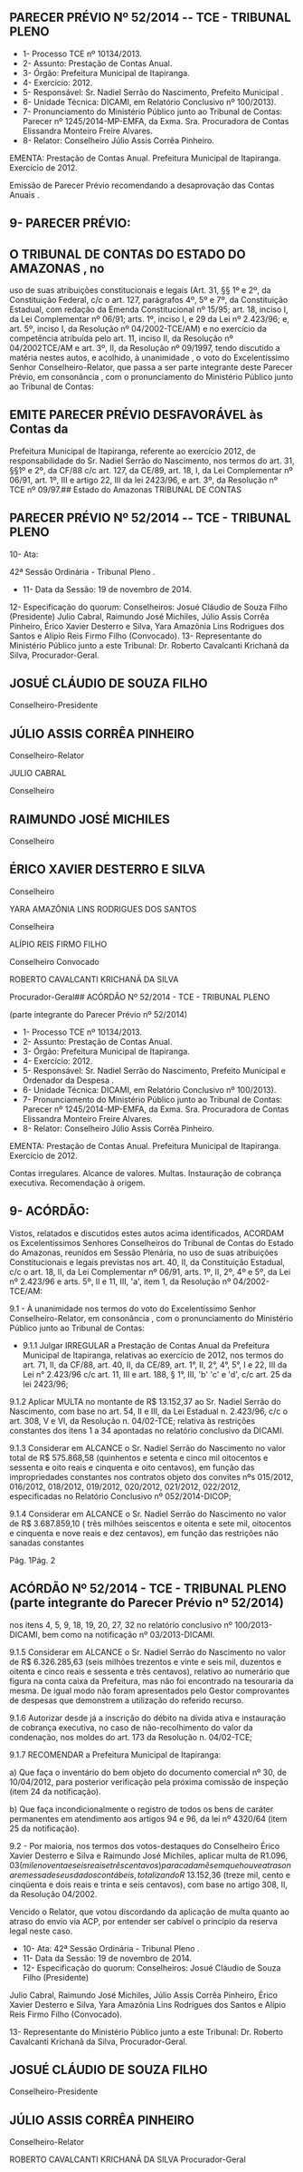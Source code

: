 
## PARECER PRÉVIO Nº 52/2014 -- TCE - TRIBUNAL PLENO

- 1- Processo TCE nº 10134/2013.
- 2- Assunto: Prestação de Contas Anual.
- 3- Órgão: Prefeitura Municipal de Itapiranga.
- 4- Exercício: 2012.
- 5- Responsável: Sr. Nadiel Serrão do Nascimento, Prefeito Municipal .
- 6- Unidade Técnica: DICAMI, em Relatório Conclusivo nº 100/2013).
- 7-  Pronunciamento  do Ministério Público  junto  ao Tribunal  de Contas: Parecer  nº 1245/2014-MP-EMFA,  da Exma. Sra. Procuradora de Contas Elissandra Monteiro Freire Alvares.
- 8- Relator: Conselheiro Júlio Assis Corrêa Pinheiro.

EMENTA: Prestação de Contas Anual. Prefeitura  Municipal  de  Itapiranga. Exercício de 2012.

Emissão de Parecer Prévio recomendando a desaprovação das Contas Anuais .

## 9- PARECER PRÉVIO:

## O TRIBUNAL DE CONTAS DO ESTADO DO AMAZONAS ,  no

uso  de  suas  atribuições  constitucionais  e  legais  (Art.  31,  §§  1º  e  2º,  da  Constituição Federal, c/c o art. 127, parágrafos 4º, 5º e 7º, da Constituição Estadual, com redação da Emenda Constitucional nº 15/95; art. 18, inciso I, da Lei Complementar nº 06/91; arts. 1º, inciso I, e 29 da Lei nº 2.423/96; e, art. 5º, inciso I, da Resolução nº 04/2002-TCE/AM) e no exercício da competência atribuída pelo art. 11, inciso II, da Resolução nº 04/2002TCE/AM e art. 3º, II, da Resolução nº 09/1997, tendo discutido a matéria nestes autos, e acolhido, à  unanimidade ,  o  voto  do  Excelentíssimo  Senhor  Conselheiro-Relator,  que passa a ser parte integrante deste Parecer Prévio, em consonância , com o pronunciamento do Ministério Público junto ao Tribunal de Contas:

## EMITE  PARECER  PRÉVIO DESFAVORÁVEL às  Contas  da

Prefeitura Municipal de Itapiranga, referente ao exercício 2012, de responsabilidade do Sr. Nadiel Serrão do Nascimento, nos termos do art. 31, §§1º e 2º, da CF/88 c/c art. 127, da CE/89, art. 18, I, da Lei Complementar nº 06/91, art. 1º, III e artigo 22, III da lei 2423/96, e art. 3º, da Resolução nº TCE nº 09/97.## Estado do Amazonas TRIBUNAL DE CONTAS

## PARECER PRÉVIO Nº 52/2014 -- TCE - TRIBUNAL PLENO

10- Ata:

42ª Sessão Ordinária - Tribunal Pleno .

- 11- Data da Sessão: 19 de novembro de 2014.

12- Especificação do quorum: Conselheiros: Josué Cláudio de Souza Filho (Presidente) Julio Cabral, Raimundo José Michiles, Júlio Assis Corrêa Pinheiro, Érico Xavier Desterro e Silva, Yara Amazônia Lins Rodrigues dos Santos e Alípio Reis Firmo Filho (Convocado). 13- Representante do Ministério Público junto a este Tribunal: Dr. Roberto Cavalcanti Krichanã da Silva, Procurador-Geral.

## JOSUÉ CLÁUDIO DE SOUZA FILHO

Conselheiro-Presidente

## JÚLIO ASSIS CORRÊA PINHEIRO

Conselheiro-Relator

JULIO CABRAL

Conselheiro

## RAIMUNDO JOSÉ MICHILES

Conselheiro

## ÉRICO XAVIER DESTERRO E SILVA

Conselheiro

YARA AMAZÔNIA LINS RODRIGUES DOS SANTOS

Conselheira

ALÍPIO REIS FIRMO FILHO

Conselheiro Convocado

ROBERTO CAVALCANTI KRICHANÃ DA SILVA

Procurador-Geral## ACÓRDÃO Nº 52/2014 - TCE - TRIBUNAL PLENO

(parte integrante do Parecer Prévio nº 52/2014)

- 1- Processo TCE nº 10134/2013.
- 2- Assunto: Prestação de Contas Anual.
- 3- Órgão: Prefeitura Municipal de Itapiranga.
- 4- Exercício: 2012.
- 5-  Responsável: Sr.  Nadiel  Serrão  do  Nascimento,  Prefeito  Municipal  e  Ordenador  da Despesa .
- 6- Unidade Técnica: DICAMI, em Relatório Conclusivo nº 100/2013).
- 7-  Pronunciamento  do  Ministério  Público  junto  ao  Tribunal  de  Contas: Parecer  nº 1245/2014-MP-EMFA,  da Exma. Sra. Procuradora de Contas Elissandra Monteiro Freire Alvares.
- 8- Relator: Conselheiro Júlio Assis Corrêa Pinheiro.

EMENTA: Prestação de Contas Anual. Prefeitura  Municipal  de  Itapiranga.  Exercício de 2012.

Contas irregulares. Alcance de valores. Multas.  Instauração  de  cobrança  executiva. Recomendação à origem.

## 9- ACÓRDÃO:

Vistos, relatados e  discutidos estes autos acima identificados,  ACORDAM os Excelentíssimos  Senhores  Conselheiros  do  Tribunal  de  Contas  do  Estado  do Amazonas,  reunidos  em Sessão  Plenária,  no  uso  de suas  atribuições Constitucionais  e legais  previstas  nos  art.  40,  II, da  Constituição  Estadual,  c/c  o  art.  18,  II,  da Lei Complementar nº 06/91, arts. 1º, II, 2º, 4º e 5º, da Lei nº 2.423/96 e arts. 5º, II e 11, III, 'a', item 1, da Resolução nº 04/2002-TCE/AM:

9.1  -  À  unanimidade nos  termos  do  voto  do  Excelentíssimo  Senhor Conselheiro-Relator, em consonância , com o pronunciamento do Ministério Público junto ao Tribunal de Contas:

- 9.1.1  Julgar IRREGULAR a  Prestação  de  Contas  Anual  da  Prefeitura Municipal de Itapiranga, relativas ao exercício de 2012, nos termos do art. 71, II, da CF/88, art. 40, II, da CE/89, art. 1°, II, 2°, 4°, 5°, I e 22, III da Lei n° 2.423/96 c/c art. 11, III e art. 188, § 1°, III, 'b'  'c' e 'd', c/c art. 25 da lei 2423/96;

9.1.2 Aplicar MULTA no  montante de R$ 13.152,37 ao  Sr.  Nadiel  Serrão do Nascimento, com base no art. 54, II e III, da Lei Estadual n. 2.423/96, c/c o art. 308, V e VI,  da  Resolução  n.  04/02-TCE;  relativa  às  restrições  constantes  dos  itens  1  a  34 apontadas no relatório conclusivo da DICAMI.

9.1.3  Considerar  em ALCANCE o  Sr.  Nadiel  Serrão  do  Nascimento  no valor total de R$ 575.868,58 (quinhentos e setenta e cinco mil oitocentos e sessenta e oito reais  e  cinquenta  e  oito  centavos),  em  função  das  impropriedades  constantes  nos contratos  objeto  dos  convites  nºs  015/2012,  016/2012,  018/2012,  019/2012,  020/2012, 021/2012, 022/2012, especificadas no Relatório Conclusivo nº 052/2014-DICOP;

9.1.4 Considerar em ALCANCE o  Sr.  Nadiel  Serrão  do  Nascimento no valor  de  R$  3.687.859,10  (  três  milhões  seiscentos  e  oitenta  e  sete  mil,  oitocentos  e cinquenta e nove reais e dez centavos), em função das restrições não sanadas constantes

Pág. 1Pág. 2

## ACÓRDÃO Nº 52/2014 - TCE - TRIBUNAL PLENO (parte integrante do Parecer Prévio nº 52/2014)

nos itens 4, 5, 9, 18, 19, 20, 27, 32 no relatório conclusivo nº 100/2013-DICAMI, bem como na notificação nº 03/2013-DICAMI.

9.1.5  Considerar  em  ALCANCE  o  Sr.  Nadiel  Serrão  do  Nascimento  no valor de R$ 6.326.285,63 (seis milhões trezentos e vinte e seis mil, duzentos e oitenta e cinco reais e sessenta e três centavos), relativo ao numerário que figura na conta caixa da Prefeitura,  mas  não  foi  encontrado  na  tesouraria  da  mesma.  De  igual  modo  não  foram apresentados  pelo  Gestor  comprovantes  de  despesas  que  demonstrem  a  utilização  do referido recurso.

9.1.6 Autorizar desde já a inscrição do débito na dívida ativa e instauração de cobrança executiva, no caso de não-recolhimento do valor da condenação, nos moldes do art. 173 da Resolução n. 04/02-TCE;

9.1.7 RECOMENDAR a Prefeitura Municipal de Itapiranga:

a) Que faça o inventário do bem objeto do documento comercial nº 30, de 10/04/2012,  para  posterior  verificação  pela  próxima  comissão  de  inspeção  (item  24  da notificação).

b)  Que  faça  incondicionalmente  o  registro  de  todos  os  bens  de  caráter permanentes  em  atendimento  aos  artigos  94  e  96,  da  lei  nº  4320/64  (item  25  da notificação).

9.2 - Por  maioria, nos termos dos votos-destaques do Conselheiro Érico Xavier  Desterro  e  Silva  e  Raimundo  José  Michiles,  aplicar  multa  de  R$1.096,03  (mil  e noventa e seis reais e três centavos) para cada mês em que houve atraso na remessa de seus dados contábeis, totalizando R$ 13.152,36 (treze mil, cento e cinqüenta e dois reais e trinta e seis centavos), com base no artigo 308, II, da Resolução 04/2002.

Vencido o Relator, que votou discordando da aplicação de multa quanto ao atraso do envio via ACP, por entender ser cabível o princípio da reserva legal neste caso.

- 10- Ata: 42ª Sessão Ordinária - Tribunal Pleno .
- 11- Data da Sessão: 19 de novembro de 2014.
- 12- Especificação do quorum: Conselheiros: Josué Cláudio de Souza Filho (Presidente)

Julio Cabral, Raimundo José Michiles, Júlio Assis Corrêa Pinheiro, Érico Xavier Desterro e Silva, Yara Amazônia Lins Rodrigues dos Santos e Alípio Reis Firmo Filho (Convocado).

13- Representante do Ministério Público junto a este Tribunal: Dr. Roberto Cavalcanti Krichanã da Silva, Procurador-Geral.

## JOSUÉ CLÁUDIO DE SOUZA FILHO

Conselheiro-Presidente

## JÚLIO ASSIS CORRÊA PINHEIRO

Conselheiro-Relator

ROBERTO CAVALCANTI KRICHANÃ DA SILVA Procurador-Geral